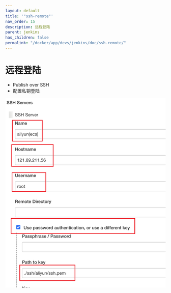 ```yaml
---
layout: default
title: '"ssh-remote"'
nav_order: 15
description: 远程登陆
parent: jenkins
has_children: false
permalink: "/docker/app/devs/jenkins/doc/ssh-remote/"
---
```


# 远程登陆

- Publish over SSH
- 配置私钥登陆

![SSH Server](./img/ssh-remote/ssh-service.png)
